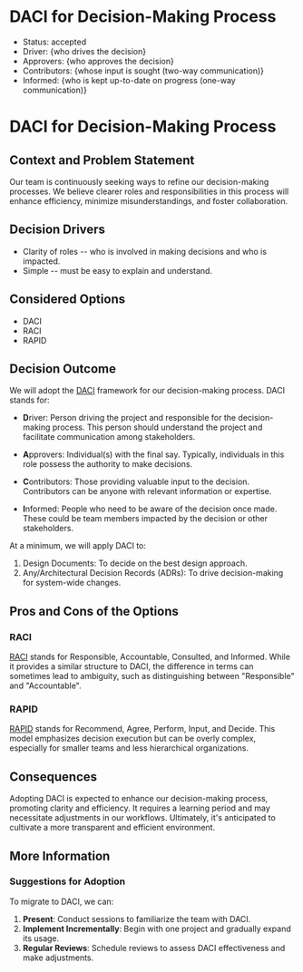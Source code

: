 # DACI for Decision-Making Process

- Status: accepted
- Driver: {who drives the decision}
- Approvers: {who approves the decision}
- Contributors: {whose input is sought (two-way communication)}
- Informed: {who is kept up-to-date on progress (one-way communication)}

# DACI for Decision-Making Process

## Context and Problem Statement

Our team is continuously seeking ways to refine our decision-making
processes. We believe clearer roles and responsibilities in this 
process will enhance efficiency, minimize misunderstandings, and 
foster collaboration.

## Decision Drivers

- Clarity of roles -- who is involved in making decisions and who is impacted.
- Simple -- must be easy to explain and understand.

## Considered Options

* DACI
* RACI
* RAPID

## Decision Outcome

We will adopt the [DACI](https://www.productplan.com/glossary/daci/)
framework for our decision-making process. DACI stands for:

- **D**river: Person driving the project and responsible for the
  decision-making process. This person should understand the project 
  and facilitate communication among stakeholders.

- **A**pprovers: Individual(s) with the final say. Typically, 
  individuals in this role possess the authority to make decisions.

- **C**ontributors: Those providing valuable input to the decision. 
  Contributors can be anyone with relevant information or expertise.

- **I**nformed: People who need to be aware of the decision once made.
  These could be team members impacted by the decision or other 
  stakeholders.

At a minimum, we will apply DACI to:

1. Design Documents: To decide on the best design approach.
2. Any/Architectural Decision Records (ADRs): To drive decision-making
   for system-wide changes.

## Pros and Cons of the Options

### RACI

[RACI](https://en.wikipedia.org/wiki/Responsibility_assignment_matrix) 
stands for Responsible, Accountable, Consulted, and Informed. While it 
provides a similar structure to DACI, the difference in terms can sometimes
lead to ambiguity, such as distinguishing between "Responsible" and 
"Accountable".

### RAPID

[RAPID](https://www.bridgespan.org/insights/rapid-decision-making) 
stands for Recommend, Agree, Perform, Input, and Decide. This model 
emphasizes decision execution but can be overly complex, especially 
for smaller teams and less hierarchical organizations.

## Consequences

Adopting DACI is expected to enhance our decision-making process, 
promoting clarity and efficiency. It requires a learning period and 
may necessitate adjustments in our workflows. Ultimately, it's 
anticipated to cultivate a more transparent and efficient environment.

## More Information

### Suggestions for Adoption

To migrate to DACI, we can:

1. **Present**: Conduct sessions to familiarize the team with DACI.
2. **Implement Incrementally**: Begin with one project and gradually
   expand its usage.
3. **Regular Reviews**: Schedule reviews to assess DACI effectiveness 
   and make adjustments.
